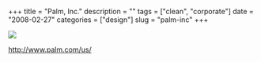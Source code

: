 +++
title = "Palm, Inc."
description = ""
tags = ["clean", "corporate"]
date = "2008-02-27"
categories = ["design"]
slug = "palm-inc"
+++


 

  <div id="screens-thumbs" class="clearfix">
    <div class="txt-center" id="design-submission"><a href="http://www.palm.com/us/"><img id='bluga-thumbnail-875' class='bluga-thumbnail large' src='//konigi.com/media/bluga/
wt47f27916b40dc_0.jpg'/></a></div>  
  </div>   
<p><a href="http://www.palm.com/us/">http://www.palm.com/us/</a></p>




